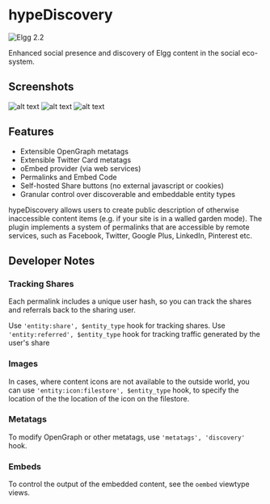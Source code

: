hypeDiscovery
=============
![Elgg 2.2](https://img.shields.io/badge/Elgg-2.2-orange.svg?style=flat-square)

Enhanced social presence and discovery of Elgg content in the social eco-system.

## Screenshots

![alt text](https://raw.github.com/hypeJunction/hypeDiscovery/master/screenshots/discovery-share.png "Share")
![alt text](https://raw.github.com/hypeJunction/hypeDiscovery/master/screenshots/discovery-edit.png "Discovery Settings")
![alt text](https://raw.github.com/hypeJunction/hypeDiscovery/master/screenshots/oembed.png "oEmbed Card")

## Features

* Extensible OpenGraph metatags
* Extensible Twitter Card metatags
* oEmbed provider (via web services)
* Permalinks and Embed Code
* Self-hosted Share buttons (no external javascript or cookies)
* Granular control over discoverable and embeddable entity types

hypeDiscovery allows users to create public description of otherwise inaccessible
content items (e.g. if your site is in a walled garden mode). The plugin implements
a system of permalinks that are accessible by remote services, such as Facebook,
Twitter, Google Plus, LinkedIn, Pinterest etc.

## Developer Notes

### Tracking Shares

Each permalink includes a unique user hash, so you can track the shares and referrals
back to the sharing user.

Use ```'entity:share', $entity_type``` hook for tracking shares.
Use ```'entity:referred', $entity_type``` hook for tracking traffic generated by the user's share

### Images

In cases, where content icons are not available to the outside world, you can use
```'entity:icon:filestore', $entity_type``` hook, to specify the location of the
the location of the icon on the filestore.

### Metatags

To modify OpenGraph or other metatags, use ```'metatags', 'discovery'``` hook.

### Embeds

To control the output of the embedded content, see the ```oembed``` viewtype views.
